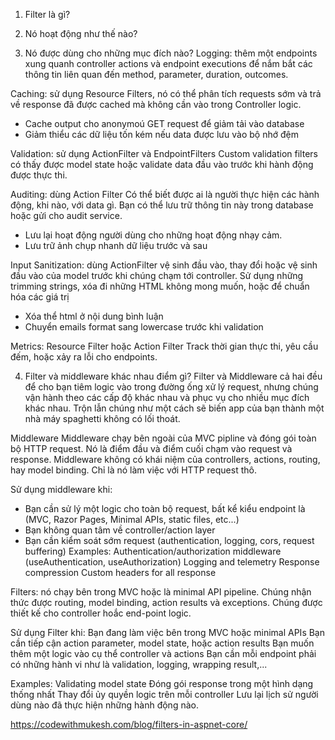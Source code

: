 1. Filter là gì?

2. Nó hoạt động như thế nào?
3. Nó được dùng cho những mục đích nào?
Logging: thêm một endpoints xung quanh controller actions và endpoint executions để nắm bắt các thông tin liên quan đến method, parameter, duration, outcomes.

Caching: sử dụng Resource Filters, nó có thể phân tích requests sớm và trả về response đã được cached mà không cần vào trong Controller logic.
- Cache output cho anonymoú GET request để giảm tải vào database
- Giảm thiểu các dữ liệu tốn kém nếu data được lưu vào bộ nhớ đệm

Validation: sử dụng ActionFilter và EndpointFilters
Custom validation filters có thấy được model state hoặc validate data đầu vào trước khi hành động được thực thi.

Auditing: dùng Action Filter
Có thể biết được ai là người thực hiện các hành động, khi nào, với data gì. Bạn có thể lưu trữ thông tin này trong database hoặc gửi cho audit service.

- Lưu lại hoạt động người dùng cho những hoạt động nhạy cảm.
- Lưu trữ ảnh chụp nhanh dữ liệu trước và sau

Input Sanitization: dùng ActionFilter
vệ sinh đầu vào, thay đổi hoặc vệ sinh đầu vào của model trước khi chúng chạm tới controller. Sử dụng những trimming strings, xóa đi những HTML không mong muốn, hoặc để chuẩn hóa các giá trị
- Xóa thể html ở nội dung bình luận
- Chuyển emails format sang lowercase trước khi validation

Metrics: Resource Filter hoặc Action Filter
Track thời gian thực thi, yêu cầu đếm, hoặc xảy ra lỗi cho endpoints.

4. Filter và middleware khác nhau điểm gì?
Filter và Middleware cả hai đều để cho bạn tiêm logic vào trong đường ống xử lý request, nhưng chúng vận hành theo các cấp độ khác nhau và phục vụ cho nhiều mục đích khác nhau. Trộn lẫn chúng như một cách sẽ biến app của bạn thành một nhà máy spaghetti không có lối thoát.

Middleware
Middleware chạy bên ngoài của MVC pipline và đóng gói toàn bộ HTTP request. Nó là điểm đầu và điểm cuối chạm vào request và response. Middleware không có khái niệm của controllers, actions, routing, hay model binding. Chỉ là nó làm việc với HTTP request thô.

Sử dụng middleware khi:
- Bạn cần sử lý một logic cho toàn bộ request, bất kể kiểu endpoint là (MVC, Razor Pages, Minimal APIs, static files, etc...)
- Bạn không quan tâm về controller/action layer
- Bạn cần kiểm soát sớm request (authentication, logging, cors, request buffering)
Examples:
Authentication/authorization middleware (useAuthentication, useAuthorization)
Logging and telemetry
Response compression
Custom headers for all response

Filters: nó chạy bên trong MVC hoặc là minimal API pipeline. Chúng nhận thức được routing, model binding, action results và exceptions.
Chúng được thiết kế cho controller hoắc end-point logic.

Sử dụng Filter khi:
Bạn đang làm việc bên trong MVC hoặc minimal APIs
Bạn cần tiếp cận action parameter, model state, hoặc action results
Bạn muốn thêm một logic vào cụ thể controller và actions
Bạn cần mỗi endpoint phải có những hành vi như là validation, logging, wrapping result,...

Examples:
Validating model state
Đóng gói response trong một hình dạng thống nhất
Thay đổi ủy quyền logic trên mỗi controller
Lưu lại lịch sử người dùng nào đã thực hiện những hành động nào.



https://codewithmukesh.com/blog/filters-in-aspnet-core/